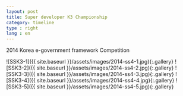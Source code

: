 ```yaml
---
layout: post
title: Super developer K3 Championship
category: timeline
type : right
lang : en
---
```


2014 Korea e-government framework Competition

![SSK3-1]({{ site.baseurl }}/assets/images/2014-ss4-1.jpg){:.gallery}
![SSK3-2]({{ site.baseurl }}/assets/images/2014-ss4-2.jpg){:.gallery}
![SSK3-3]({{ site.baseurl }}/assets/images/2014-ss4-3.jpg){:.gallery}
![SSK3-4]({{ site.baseurl }}/assets/images/2014-ss4-4.jpg){:.gallery}
![SSK3-5]({{ site.baseurl }}/assets/images/2014-ss4-5.jpg){:.gallery}